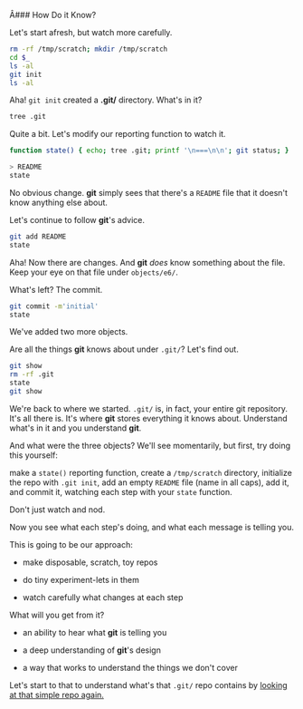 Â### How Do it Know?

Let's start afresh, but watch more carefully.


```bash
rm -rf /tmp/scratch; mkdir /tmp/scratch
cd $_
ls -al
git init
ls -al
```

Aha! ```git init``` created a **.git/** directory.
What's in it?

```bash
tree .git
```

Quite a bit. Let's modify our reporting function to watch it.

```bash
function state() { echo; tree .git; printf '\n===\n\n'; git status; }
```

```bash
> README
state
```

No obvious change.
**git** simply sees that there's a ```README``` file
that it doesn't know anything else about.

Let's continue to follow **git**'s advice.

```bash
git add README
state
```

Aha! Now there are changes.
And **git** *does* know something about the file.
Keep your eye on that file under ```objects/e6/```.

What's left? The commit.

```bash
git commit -m'initial'
state
```

We've added two more objects.

Are all the things **git** knows about under ```.git/```?
Let's find out.

```bash
git show
rm -rf .git
state
git show
```

We're back to where we started.
````.git/```` is, in fact, your entire git repository.
It's all there is.
It's where **git** stores everything it knows about.
Understand what's in it and you understand **git**.

And what were the three objects?
We'll see momentarily,
but first, try doing this yourself:

make a ```state()``` reporting function,
create a ```/tmp/scratch``` directory,
initialize the repo with ```.git init```,
add an empty ```README``` file (name in all caps),
add it, and commit it,
watching each step with your ```state``` function.

Don't just watch and nod.

Now you see what each step's doing,
and what each message is telling you.

This is going to be our approach:

- make disposable, scratch, toy repos

- do tiny experiment-lets in them

- watch carefully what changes at each step

What will you get from it?

- an ability to hear what **git** is telling you

- a deep understanding of **git**'s design

- a way that works to understand the things we don't cover

Let's start to that to understand what's that ```.git/``` repo contains by
[looking at that simple repo again.](https://github.com/jsh/git-internals/blob/new-course/repos/the-empty-file.md)
